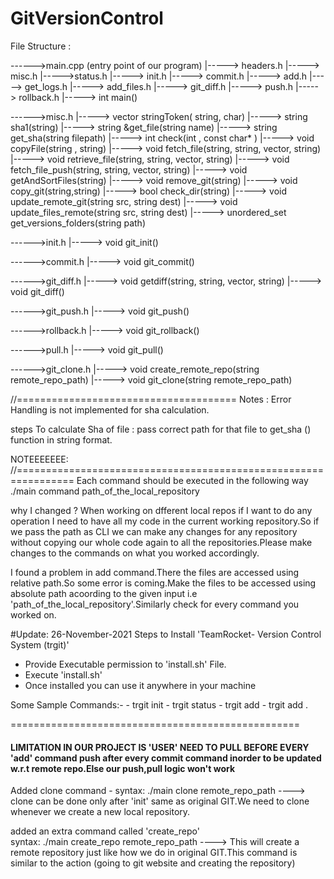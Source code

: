 # GitVersionControl


File Structure :

------>main.cpp (entry point of our program)
		|-----> headers.h
		|-----> misc.h
		|----->status.h
		|-----> init.h
		|-----> commit.h
		|-----> add.h 
		|-----> get_logs.h
		|-----> add_files.h
		|-----> git_diff.h
		|-----> push.h
		|-----> rollback.h
		|-----> int main() 




------>misc.h
		|-----> vector<string> stringToken( string, char)
		|-----> string sha1(string)
		|-----> string &get_file(string name)
		|----->	string get_sha(string filepath) 
		|-----> int check(int , const char* )
		|-----> void copyFile(string , string)
		|-----> void fetch_file(string, string, vector<string>, string)
		|-----> void retrieve_file(string, string, vector<string>, string)
		|-----> void fetch_file_push(string, string, vector<string>, string)
		|-----> void getAndSortFiles(string)
		|-----> void remove_git(string)
		|-----> void copy_git(string,string)
		|-----> bool check_dir(string)
		|-----> void update_remote_git(string src, string dest)
		|-----> void update_files_remote(string src, string dest)
		|-----> unordered_set<string> get_versions_folders(string path)

------>init.h
		|-----> void git_init()


------>commit.h
		|-----> void git_commit()

------>git_diff.h
		|-----> void getdiff(string, string, vector<string>, string)
		|----->	void git_diff()	
	
------>git_push.h
		|----->	void git_push()	

------>rollback.h
		|----->	void git_rollback()	

------>pull.h
		|----->	void git_pull()	

------>git_clone.h
		|-----> void create_remote_repo(string remote_repo_path)
		|----->	void git_clone(string remote_repo_path)	


//======================================
Notes : Error Handling is not implemented for sha calculation.

steps To calculate Sha of file : pass correct path for that file to get_sha () function in string format.


NOTEEEEEEE:
//================================================================
Each command should be executed in the following way
./main command path_of_the_local_repository 


why I changed ?
When working on dfferent local repos if I want to do any operation I need to have all my code in the current working repository.So if we pass the path as CLI we can make any changes for any repository without copying our whole code again to all the repositories.Please make changes to the commands on what you worked accordingly.

I found a problem in add command.There the files are accessed using relative path.So some error is coming.Make the files to be accessed using absolute path acoording to the given input i.e 'path_of_the_local_repository'.Similarly check for every command you worked on.




#Update: 26-November-2021
Steps to Install 'TeamRocket- Version Control System (trgit)'

- Provide Executable permission to 'install.sh' File.
- Execute 'install.sh'
- Once installed you can use it anywhere in your machine

Some Sample Commands:-
	- trgit init
	- trgit status
	- trgit add <filename>
	- trgit add .

==================================================
#### LIMITATION IN OUR PROJECT IS 'USER' NEED TO PULL BEFORE EVERY 'add' command  push after every commit command inorder to be updated w.r.t remote repo.Else our push,pull logic won't work 

Added clone command - syntax: ./main clone remote_repo_path
----> clone can be done only after 'init' same as original GIT.We need to clone whenever we create a new local repository.

added an extra command called 'create_repo'   
syntax: ./main create_repo remote_repo_path 
----> This will create a remote repository just like how we do in original GIT.This command is similar to the action (going to git website and creating the repository)